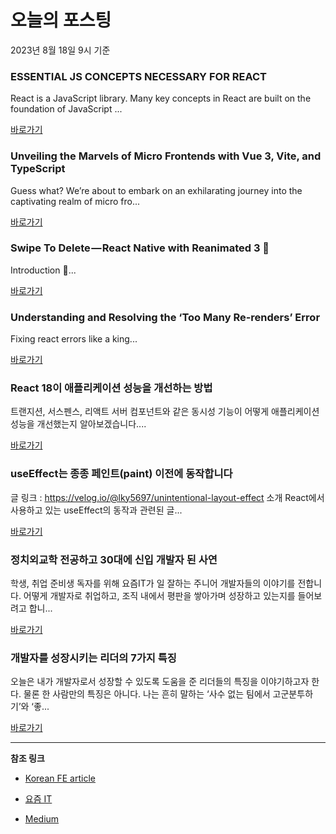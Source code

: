 # 오늘의 포스팅 
2023년 8월 18일 9시 기준 

### ESSENTIAL JS CONCEPTS NECESSARY FOR REACT 

 React is a JavaScript library. Many key concepts in React are built on the foundation of JavaScript ... 

 [바로가기](https://medium.com/@adeyemimuaz1/essential-js-concepts-necessary-for-react-2efa2f5a17bc?responsesOpen=true&sortBy=REVERSE_CHRON&source=topic_portal_recommended_stories---------0-84----------javascript----------4f4f7c32_02e2_478f_9a8a_2f5caf645946-------) 

### Unveiling the Marvels of Micro Frontends with Vue 3, Vite, and TypeScript 

 Guess what? We’re about to embark on an exhilarating journey into the captivating realm of micro fro... 

 [바로가기](https://medium.com/@diogoandre-goncalves96/unveiling-the-marvels-of-micro-frontends-with-vue-3-vite-and-typescript-1cdeafa092c1?responsesOpen=true&sortBy=REVERSE_CHRON&source=topic_portal_recommended_stories---------0-84----------typescript----------dc6cb14f_0d0c_4543_b6de_7761fd1a6708-------) 

### Swipe To Delete — React Native with Reanimated 3 🚀 

 Introduction 🚀... 

 [바로가기](https://medium.com/@ofir.zukerman/swipe-to-delete-react-native-with-reanimated-3-b593f29366ce?responsesOpen=true&sortBy=REVERSE_CHRON&source=topic_portal_recommended_stories---------0-84----------frontend----------248bf5b3_7016_4f6f_a428_29e9ff8f5010-------) 

### Understanding and Resolving the ‘Too Many Re-renders’ Error 

 Fixing react errors like a king... 

 [바로가기](https://medium.com/stackademic/navigating-the-maze-of-react-understanding-and-resolving-the-too-many-re-renders-error-6d26da0c7fe4?responsesOpen=true&sortBy=REVERSE_CHRON&source=topic_portal_recommended_stories---------0-84----------reactjs----------43cedb6a_97fe_411c_babb_fed948ebc0b6-------) 

###  React 18이 애플리케이션 성능을 개선하는 방법 

 트랜지션, 서스펜스, 리액트 서버 컴포넌트와 같은 동시성 기능이 어떻게 애플리케이션 성능을 개선했는지 알아보겠습니다.... 

 [바로가기](https://kofearticle.substack.com/p/korean-fe-article-react-18) 

###  useEffect는 종종 페인트(paint) 이전에 동작합니다 

 글 링크 : https://velog.io/@lky5697/unintentional-layout-effect 소개 React에서 사용하고 있는 useEffect의 동작과 관련된 글... 

 [바로가기](https://kofearticle.substack.com/p/korean-fe-article-useeffect-paint) 

### 정치외교학 전공하고 30대에 신입 개발자 된 사연 

 학생, 취업 준비생 독자를 위해 요즘IT가 일 잘하는 주니어 개발자들의 이야기를 전합니다. 어떻게 개발자로 취업하고, 조직 내에서 평판을 쌓아가며 성장하고 있는지를 들어보려고 합니... 

 [바로가기](https://yozm.wishket.com/magazine/detail/2179/) 

### 개발자를 성장시키는 리더의 7가지 특징 

 오늘은 내가 개발자로서 성장할 수 있도록 도움을 준 리더들의 특징을 이야기하고자 한다. 물론 한 사람만의 특징은 아니다. 나는 흔히 말하는 ‘사수 없는 팀에서 고군분투하기’와 ‘좋... 

 [바로가기](https://yozm.wishket.com/magazine/detail/2178/) 

---

**참조 링크**

- [Korean FE article](https://kofearticle.substack.com) 

- [요즘 IT](https://yozm.wishket.com/magazine) 

- [Medium](https://medium.com) 

